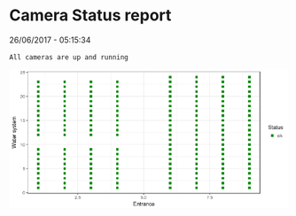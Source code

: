 Camera Status report
================
26/06/2017 - 05:15:34

    All cameras are up and running

![](camreport_files/figure-markdown_github/unnamed-chunk-2-1.png)
